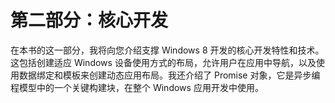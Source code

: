 # 第二部分：核心开发

<!-- ch 5~9 -->

在本书的这一部分，我将向您介绍支撑 Windows 8 开发的核心开发特性和技术。这包括创建适应 Windows 设备使用方式的布局，允许用户在应用中导航，以及使用数据绑定和模板来创建动态应用布局。我还介绍了 Promise 对象，它是异步编程模型中的一个关键构建块，在整个 Windows 应用开发中使用。